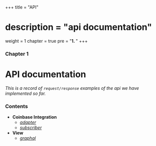 +++
title = "API"
# description = "api documentation"
weight = 1
chapter = true
pre = "<b>1. </b>"
+++

### Chapter 1

# API documentation

*This is a record of `request/response` examples of the api we have
implemented so far.*

### Contents

- **Coinbase Integration**
    - [*adapter*](coinbase-integration/adapter)
    - [*subscriber*](coinbase-integration/subscriber)
- **View**
    - [*graphql*](view/graphql)
    